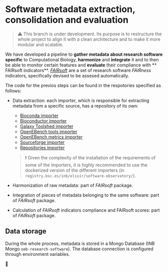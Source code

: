# Software metadata extraction, consolidation and evaluation

> :warning: This branch is under development. 
> Its purpose is to restructure the whole project to align it with a clean architecture and to make it more modular and scalable.

We have developed a pipeline to **gather metadata about research software specific** to Computational Biology, **harmonize** and **integrate** it and to then be able to monitor certain features and **evaluate** their compliance with ** FAIRsoft indicators**.  [*FAIRsoft*](https://github.com/inab/FAIRsoft_indicators) are a set of research software *FAIRness* indicators, specifically devised to be assesed automatically. 

The code for the previos steps can be found in the respotories specified as follows:

- Data extraction: each importer, which is responsible for extracting metadata from a specific source, has a repository of its own:
  - [Bioconda importer](https://gitlab.bsc.es/inb/elixir/software-observatory/bioconda-importer)
  - [Bioconductor importer](https://gitlab.bsc.es/inb/elixir/software-observatory/bioconductor-importer)
  - [Galaxy Toolshed importer](https://gitlab.bsc.es/inb/elixir/software-observatory/toolshed-importer)
  - [OpenEBench tools importer](https://gitlab.bsc.es/inb/elixir/software-observatory/opeb-tools-importer)
  - [OpenEBench metrics importer](https://gitlab.bsc.es/inb/elixir/software-observatory/opeb-metrics-importer)
  - [Sourceforge importer](https://gitlab.bsc.es/inb/elixir/software-observatory/sourceforge-importer)
  - [Repositories importer](https://gitlab.bsc.es/inb/elixir/software-observatory/respositories-importer) 

  > :exclamation: Given the complexity of the installation of the requirements of some of the importers, it is highly recommended to use the dockerized version of the different importers (in `registry.bsc.es/inb/elixir/software-observatory/`). 

- Harmonization of raw metadata: part of *FAIRsoft* package.
- Integration of pieces of metadata belonging to the same software: part of *FAIRsoft* package.
- Calculation of *FAIRsoft* indicators compliance and FAIRsoft scores: part of *FAIRsoft* package.


## Data storage
During the whole process, metadata is stored in a Mongo Database (INB Mongo `oeb-research-software`). The database connection is configured through environment variables. 

:construction:
